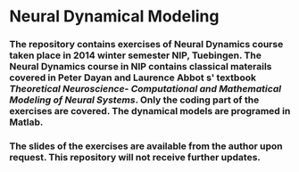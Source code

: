 # Neural Dynamical Modeling

### The repository contains exercises of Neural Dynamics course taken place in 2014 winter semester NIP, Tuebingen. The Neural Dynamics course in NIP contains classical materails covered in Peter Dayan and Laurence Abbot s' textbook *Theoretical Neuroscience- Computational and Mathematical Modeling of Neural Systems*. Only the coding part of the exercises are covered. The dynamical models are programed in Matlab. 

### The slides of the exercises are available from the author upon request. This repository will not receive further updates.




